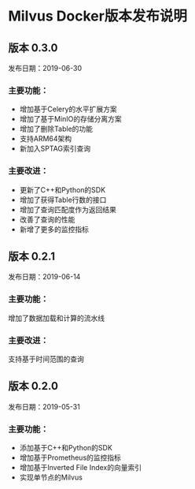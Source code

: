 # Milvus Docker版本发布说明
## 版本 0.3.0
发布日期：2019-06-30

### 主要功能：

- 增加基于Celery的水平扩展方案
- 增加了基于MinIO的存储分离方案
- 增加了删除Table的功能
- 支持ARM64架构
- 新加入SPTAG索引查询

### 主要改进：

- 更新了C++和Python的SDK
- 增加了获得Table行数的接口
- 增加了查询匹配度作为返回结果
- 改善了查询的性能
- 新增了更多的监控指标

## 版本 0.2.1
发布日期：2019-06-14

### 主要功能：

增加了数据加载和计算的流水线

### 主要改进：

支持基于时间范围的查询

## 版本 0.2.0
发布日期：2019-05-31

### 主要功能：

- 添加基于C++和Python的SDK
- 增加基于Prometheus的监控指标
- 增加基于Inverted File Index的向量索引
- 实现单节点的Milvus
